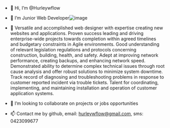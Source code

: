 - 👋 Hi, I’m @Hurleywflow
- 👀 I’m Junior Web Developer![image](https://user-images.githubusercontent.com/86563399/188346253-24ed4296-0f32-4a1f-af8a-02da248f8c79.png)

- 🌱 Versatile and accomplished web designer with expertise creating new websites and applications. Proven success leading and driving enterprise-wide projects towards completion within agreed timelines and budgetary constraints in Agile environments. Good understanding of relevant legislation regulations and protocols concerning construction, building, health, and safety. Adept at improving network performance, creating backups, and enhancing network speed. Demonstrated ability to determine complex technical issues through root cause analysis and offer robust solutions to minimize system downtime. Track record of diagnosing and troubleshooting problems in response to customer reported incident via trouble tickets. Talent for coordinating, implementing, and maintaining installation and operation of customer application systems. 
- 💞️ I’m looking to collaborate on projects or jobs opportunities 
- 📫 Contact me by github, email: hurleywflow@gmail.com, sms: 0423099677

<!---
Hurleywflow/Hurleywflow is a ✨ special ✨ repository because its `README.md` (this file) appears on your GitHub profile.
You can click the Preview link to take a look at your changes.
--->
